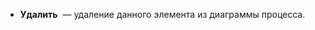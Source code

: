 - **Удалить** <i class="fa-light fa-trash-can"></i> — удаление данного элемента из диаграммы процесса.